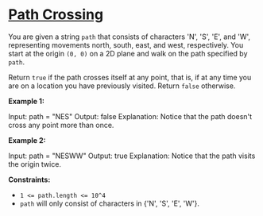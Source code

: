 # [Path Crossing](https://leetcode.com/problems/path-crossing/)

You are given a string `path` that consists of characters 'N', 'S', 'E', and 'W', representing movements north, south, east, and west, respectively. You start at the origin `(0, 0)` on a 2D plane and walk on the path specified by `path`.

Return `true` if the path crosses itself at any point, that is, if at any time you are on a location you have previously visited. Return `false` otherwise.

**Example 1:**

Input: path = "NES"
Output: false
Explanation: Notice that the path doesn't cross any point more than once.

**Example 2:**

Input: path = "NESWW"
Output: true
Explanation: Notice that the path visits the origin twice.

**Constraints:**

- `1 <= path.length <= 10^4`
- `path` will only consist of characters in {'N', 'S', 'E', 'W'}.
